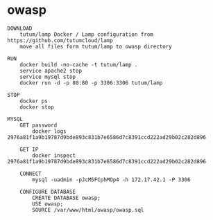 # owasp

	DOWNLOAD
		tutum/lamp Docker / Lamp configuration from https://github.com/tutumcloud/lamp
		move all files form tutum/lamp to owasp directory
	
	RUN
		docker build -no-cache -t tutum/lamp .
		service apache2 stop
		service mysql stop
		docker run -d -p 80:80 -p 3306:3306 tutum/lamp

	STOP
		docker ps
		docker stop

	MYSQL
		GET password
			docker logs 2976a81f1a9b19787d9bde893c831b7e6586d7c8391ccd222ad29b02c282d896
		
		GET IP
			docker inspect 2976a81f1a9b19787d9bde893c831b7e6586d7c8391ccd222ad29b02c282d896

		CONNECT
			mysql -uadmin -pJcM5FCphMOp4 -h 172.17.42.1 -P 3306
			
		CONFIGURE DATABASE
			CREATE DATABASE owasp;
			USE owasp;
			SOURCE /var/www/html/owasp/owasp.sql
